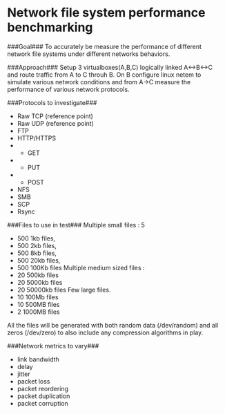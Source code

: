 Network file system performance benchmarking
====================
###Goal###
To accurately be measure the performance of different network file systems under different networks behaviors.

###Approach###
Setup 3 virtualboxes(A,B,C) logically linked A<->B<->C and route traffic from A to C throuh B. On B configure linux netem to simulate various network conditions and from A->C measure the performance of various network protocols. 

###Protocols to investigate###
* Raw TCP (reference point) 
* Raw UDP (reference point)
* FTP
* HTTP/HTTPS
* * GET
* * PUT 
* * POST
* NFS 
* SMB
* SCP
* Rsync


###Files to use in test###
Multiple small files : 5
* 500 1kb files, 
* 500 2kb files, 
* 500 8kb files, 
* 500 20kb files, 
* 500 100Kb files
Multiple medium sized files : 
* 20 500kb files 
* 20 5000kb files
* 20 50000kb files
Few large files. 
* 10 100Mb files 
* 10 500MB files
* 2 1000MB files

All the files will be generated with both random data (/dev/random) and all zeros (/dev/zero) to also include any compression algorithms in play.


###Network metrics to vary###
* link bandwidth
* delay
* jitter 
* packet loss
* packet reordering 
* packet duplication
* packet corruption


